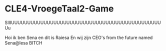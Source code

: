 # CLE4-VroegeTaal2-Game

SIIIUUUUUUUUUUUUUUUUUUUUUUUUUUUUUUUUUUUUUUUUUUUUUUUu

Hoi ik ben Sena en dit is Raiesa
En wij zijn CEO's from the future
named Sena@Iesa
BITCH


